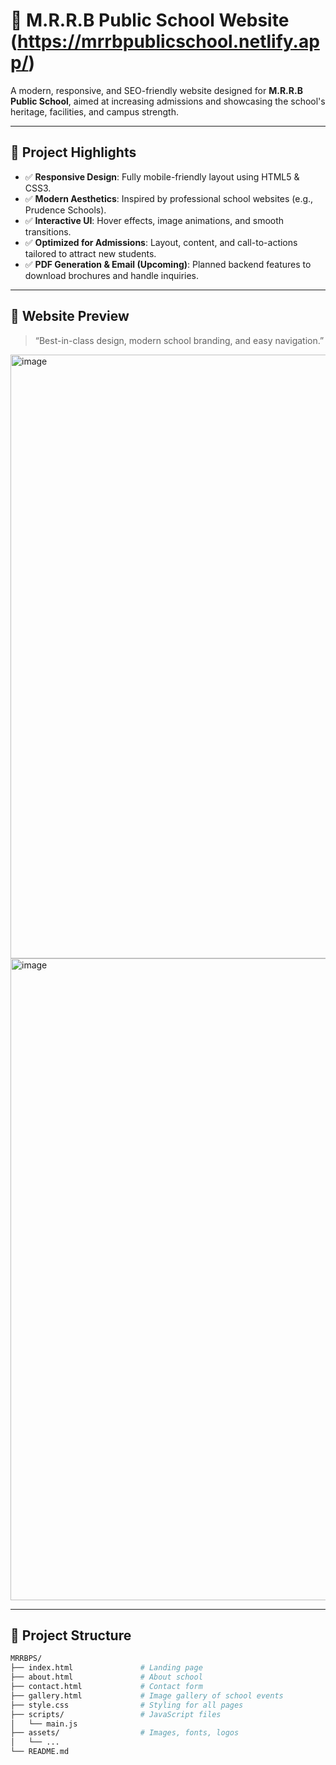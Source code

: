 
# 🏫 M.R.R.B Public School Website (https://mrrbpublicschool.netlify.app/)

A modern, responsive, and SEO-friendly website designed for **M.R.R.B Public School**, aimed at increasing admissions and showcasing the school's heritage, facilities, and campus strength.



---

## 🚀 Project Highlights

- ✅ **Responsive Design**: Fully mobile-friendly layout using HTML5 & CSS3.
- ✅ **Modern Aesthetics**: Inspired by professional school websites (e.g., Prudence Schools).
- ✅ **Interactive UI**: Hover effects, image animations, and smooth transitions.
- ✅ **Optimized for Admissions**: Layout, content, and call-to-actions tailored to attract new students.
- ✅ **PDF Generation & Email (Upcoming)**: Planned backend features to download brochures and handle inquiries.

---

## 📸 Website Preview

> “Best-in-class design, modern school branding, and easy navigation.”

<img width="1918" height="966" alt="image" src="https://github.com/user-attachments/assets/12e125f5-f6ea-445f-8e04-8013fee58edf" />
<img width="1917" height="1027" alt="image" src="https://github.com/user-attachments/assets/795aa1af-eebe-460d-b3d4-6e2984834815" />


---

## 📁 Project Structure

```bash
MRRBPS/
├── index.html               # Landing page
├── about.html               # About school
├── contact.html             # Contact form
├── gallery.html             # Image gallery of school events
├── style.css                # Styling for all pages
├── scripts/                 # JavaScript files
│   └── main.js
├── assets/                  # Images, fonts, logos
│   └── ...
└── README.md



